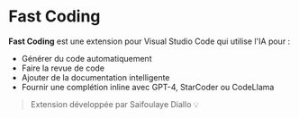 # Fast Coding

**Fast Coding** est une extension pour Visual Studio Code qui utilise l'IA pour :

- Générer du code automatiquement
- Faire la revue de code
- Ajouter de la documentation intelligente
- Fournir une complétion inline avec GPT-4, StarCoder ou CodeLlama

> Extension développée par Saifoulaye Diallo 💡
